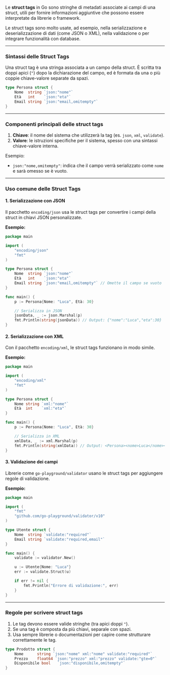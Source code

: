Le **struct tags** in Go sono stringhe di metadati associate ai campi di una struct, utili per fornire informazioni aggiuntive che possono essere interpretate da librerie o framework. 

Le struct tags sono molto usate, ad esempio, nella serializzazione e deserializzazione di dati (come JSON o XML), nella validazione o per integrare funzionalità con database.


***
### **Sintassi delle Struct Tags**

Una struct tag è una stringa associata a un campo della struct. È scritta tra doppi apici (`"`) dopo la dichiarazione del campo, ed è formata da una o più coppie chiave-valore separate da spazi.

```go
type Persona struct {
    Nome  string `json:"nome"`
    Età   int    `json:"eta"`
    Email string `json:"email,omitempty"`
}
```


***
### **Componenti principali delle struct tags**

1. **Chiave**: il nome del sistema che utilizzerà la tag (es. `json`, `xml`, `validate`).
2. **Valore**: le istruzioni specifiche per il sistema, spesso con una sintassi chiave-valore interna.

Esempio:

- `json:"nome,omitempty"`: indica che il campo verrà serializzato come `nome` e sarà omesso se è vuoto.


***
### **Uso comune delle Struct Tags**

#### 1. **Serializzazione con JSON**
Il pacchetto `encoding/json` usa le struct tags per convertire i campi della struct in chiavi JSON personalizzate.

**Esempio:**
```go
package main

import (
	"encoding/json"
	"fmt"
)

type Persona struct {
	Nome  string `json:"nome"`
	Età   int    `json:"eta"`
	Email string `json:"email,omitempty"` // Omette il campo se vuoto
}

func main() {
	p := Persona{Nome: "Luca", Età: 30}

	// Serializza in JSON
	jsonData, _ := json.Marshal(p)
	fmt.Println(string(jsonData)) // Output: {"nome":"Luca","eta":30}
}
```


#### 2. **Serializzazione con XML**
Con il pacchetto `encoding/xml`, le struct tags funzionano in modo simile.

**Esempio:**
```go
package main

import (
	"encoding/xml"
	"fmt"
)

type Persona struct {
	Nome string `xml:"nome"`
	Età  int    `xml:"eta"`
}

func main() {
	p := Persona{Nome: "Luca", Età: 30}

	// Serializza in XML
	xmlData, _ := xml.Marshal(p)
	fmt.Println(string(xmlData)) // Output: <Persona><nome>Luca</nome><eta>30</eta></Persona>
}
```


#### 3. **Validazione dei campi**
Librerie come `go-playground/validator` usano le struct tags per aggiungere regole di validazione.

**Esempio:**
```go
package main

import (
	"fmt"
	"github.com/go-playground/validator/v10"
)

type Utente struct {
	Nome  string `validate:"required"`
	Email string `validate:"required,email"`
}

func main() {
	validate := validator.New()

	u := Utente{Nome: "Luca"}
	err := validate.Struct(u)

	if err != nil {
		fmt.Println("Errore di validazione:", err)
	}
}
```



***
### **Regole per scrivere struct tags**

1. Le tag devono essere valide stringhe (tra apici doppi `"`).
2. Se una tag è composta da più chiavi, separale con spazi.
3. Usa sempre librerie o documentazioni per capire come strutturare correttamente le tag.

```go
type Prodotto struct {
	Nome      string `json:"nome" xml:"nome" validate:"required"`
	Prezzo    float64 `json:"prezzo" xml:"prezzo" validate:"gte=0"`
	Disponibile bool   `json:"disponibile,omitempty"`
}
```